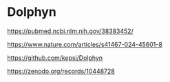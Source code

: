 
#	Dolphyn

https://pubmed.ncbi.nlm.nih.gov/38383452/

https://www.nature.com/articles/s41467-024-45601-8

https://github.com/kepsi/Dolphyn

https://zenodo.org/records/10448728



